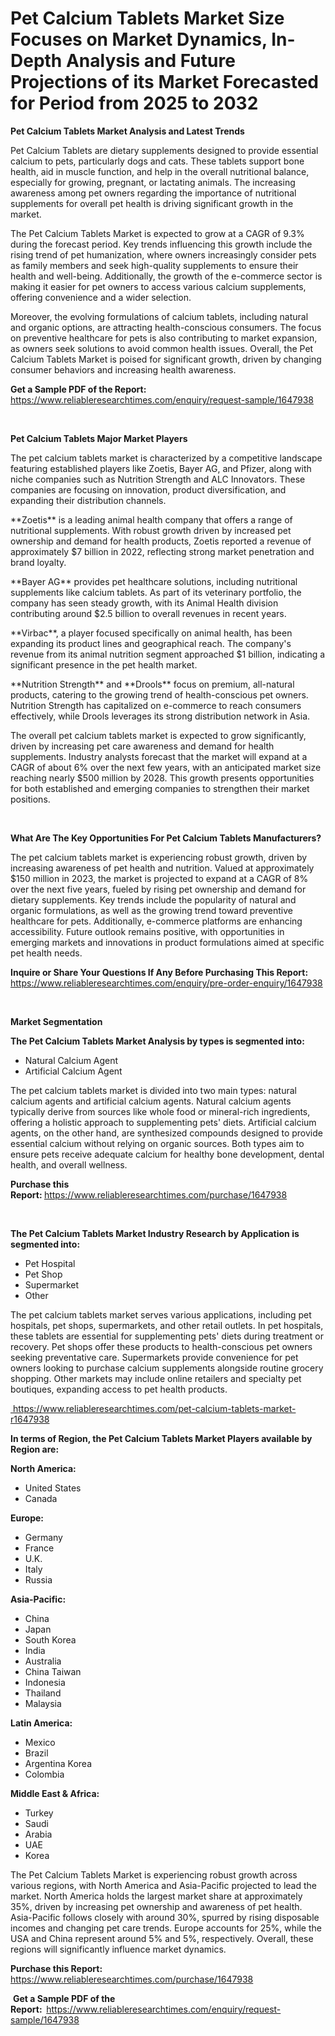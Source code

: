 <p><h1>Pet Calcium Tablets Market Size Focuses on Market Dynamics, In-Depth Analysis and Future Projections of its Market Forecasted for Period from 2025 to 2032</h1></p><p><strong>Pet Calcium Tablets Market Analysis and Latest Trends</strong></p>
<p><p>Pet Calcium Tablets are dietary supplements designed to provide essential calcium to pets, particularly dogs and cats. These tablets support bone health, aid in muscle function, and help in the overall nutritional balance, especially for growing, pregnant, or lactating animals. The increasing awareness among pet owners regarding the importance of nutritional supplements for overall pet health is driving significant growth in the market.</p><p>The Pet Calcium Tablets Market is expected to grow at a CAGR of 9.3% during the forecast period. Key trends influencing this growth include the rising trend of pet humanization, where owners increasingly consider pets as family members and seek high-quality supplements to ensure their health and well-being. Additionally, the growth of the e-commerce sector is making it easier for pet owners to access various calcium supplements, offering convenience and a wider selection.</p><p>Moreover, the evolving formulations of calcium tablets, including natural and organic options, are attracting health-conscious consumers. The focus on preventive healthcare for pets is also contributing to market expansion, as owners seek solutions to avoid common health issues. Overall, the Pet Calcium Tablets Market is poised for significant growth, driven by changing consumer behaviors and increasing health awareness.</p></p>
<p><strong>Get a Sample PDF of the Report:&nbsp;</strong> <a href="https://www.reliableresearchtimes.com/enquiry/request-sample/1647938?utm_campaign=3074&utm_medium=2&utm_source=Github&utm_content=ia&utm_term=19042025&utm_id=pet-calcium-tablets">https://www.reliableresearchtimes.com/enquiry/request-sample/1647938</a></p>
<p>&nbsp;</p>
<p><strong>Pet Calcium Tablets Major Market Players</strong></p>
<p><p>The pet calcium tablets market is characterized by a competitive landscape featuring established players like Zoetis, Bayer AG, and Pfizer, along with niche companies such as Nutrition Strength and ALC Innovators. These companies are focusing on innovation, product diversification, and expanding their distribution channels.</p><p>**Zoetis** is a leading animal health company that offers a range of nutritional supplements. With robust growth driven by increased pet ownership and demand for health products, Zoetis reported a revenue of approximately $7 billion in 2022, reflecting strong market penetration and brand loyalty.</p><p>**Bayer AG** provides pet healthcare solutions, including nutritional supplements like calcium tablets. As part of its veterinary portfolio, the company has seen steady growth, with its Animal Health division contributing around $2.5 billion to overall revenues in recent years.</p><p>**Virbac**, a player focused specifically on animal health, has been expanding its product lines and geographical reach. The company's revenue from its animal nutrition segment approached $1 billion, indicating a significant presence in the pet health market.</p><p>**Nutrition Strength** and **Drools** focus on premium, all-natural products, catering to the growing trend of health-conscious pet owners. Nutrition Strength has capitalized on e-commerce to reach consumers effectively, while Drools leverages its strong distribution network in Asia.</p><p>The overall pet calcium tablets market is expected to grow significantly, driven by increasing pet care awareness and demand for health supplements. Industry analysts forecast that the market will expand at a CAGR of about 6% over the next few years, with an anticipated market size reaching nearly $500 million by 2028. This growth presents opportunities for both established and emerging companies to strengthen their market positions.</p></p>
<p>&nbsp;</p>
<p><strong>What Are The Key Opportunities For Pet Calcium Tablets Manufacturers?</strong></p>
<p><p>The pet calcium tablets market is experiencing robust growth, driven by increasing awareness of pet health and nutrition. Valued at approximately $150 million in 2023, the market is projected to expand at a CAGR of 8% over the next five years, fueled by rising pet ownership and demand for dietary supplements. Key trends include the popularity of natural and organic formulations, as well as the growing trend toward preventive healthcare for pets. Additionally, e-commerce platforms are enhancing accessibility. Future outlook remains positive, with opportunities in emerging markets and innovations in product formulations aimed at specific pet health needs.</p></p>
<p><strong>Inquire or Share Your Questions If Any Before Purchasing This Report:</strong> <a href="https://www.reliableresearchtimes.com/enquiry/pre-order-enquiry/1647938?utm_campaign=3074&utm_medium=2&utm_source=Github&utm_content=ia&utm_term=19042025&utm_id=pet-calcium-tablets">https://www.reliableresearchtimes.com/enquiry/pre-order-enquiry/1647938</a></p>
<p>&nbsp;</p>
<p><strong>Market Segmentation</strong></p>
<p><strong>The Pet Calcium Tablets Market Analysis by types is segmented into:</strong></p>
<p><ul><li>Natural Calcium Agent</li><li>Artificial Calcium Agent</li></ul></p>
<p><p>The pet calcium tablets market is divided into two main types: natural calcium agents and artificial calcium agents. Natural calcium agents typically derive from sources like whole food or mineral-rich ingredients, offering a holistic approach to supplementing pets' diets. Artificial calcium agents, on the other hand, are synthesized compounds designed to provide essential calcium without relying on organic sources. Both types aim to ensure pets receive adequate calcium for healthy bone development, dental health, and overall wellness.</p></p>
<p><strong>Purchase this Report:&nbsp;</strong><a href="https://www.reliableresearchtimes.com/purchase/1647938?utm_campaign=3074&utm_medium=2&utm_source=Github&utm_content=ia&utm_term=19042025&utm_id=pet-calcium-tablets">https://www.reliableresearchtimes.com/purchase/1647938</a></p>
<p>&nbsp;</p>
<p><strong>The Pet Calcium Tablets Market Industry Research by Application is segmented into:</strong></p>
<p><ul><li>Pet Hospital</li><li>Pet Shop</li><li>Supermarket</li><li>Other</li></ul></p>
<p><p>The pet calcium tablets market serves various applications, including pet hospitals, pet shops, supermarkets, and other retail outlets. In pet hospitals, these tablets are essential for supplementing pets' diets during treatment or recovery. Pet shops offer these products to health-conscious pet owners seeking preventative care. Supermarkets provide convenience for pet owners looking to purchase calcium supplements alongside routine grocery shopping. Other markets may include online retailers and specialty pet boutiques, expanding access to pet health products.</p></p>
<p><a href="https://www.reliableresearchtimes.com/pet-calcium-tablets-market-r1647938?utm_campaign=3074&utm_medium=2&utm_source=Github&utm_content=ia&utm_term=19042025&utm_id=pet-calcium-tablets">&nbsp;https://www.reliableresearchtimes.com/pet-calcium-tablets-market-r1647938</a></p>
<p><strong>In terms of Region, the Pet Calcium Tablets Market Players available by Region are:</strong></p>
<p>
    <p> <strong> North America: </strong>
        <ul>
            <li>United States</li>
            <li>Canada</li>
        </ul>
        </p> 
    <p> <strong> Europe: </strong>
        <ul>
            <li>Germany</li>
            <li>France</li>
            <li>U.K.</li>
            <li>Italy</li>
            <li>Russia</li>
        </ul>
        </p> 
    <p> <strong> Asia-Pacific: </strong>
        <ul>
            <li>China</li>
            <li>Japan</li>
            <li>South Korea</li>
            <li>India</li>
            <li>Australia</li>
            <li>China Taiwan</li>
            <li>Indonesia</li>
            <li>Thailand</li>
            <li>Malaysia</li>
        </ul>
        </p> 
    <p> <strong> Latin America: </strong>
        <ul>
            <li>Mexico</li>
            <li>Brazil</li>
            <li>Argentina Korea</li>
            <li>Colombia</li>
        </ul>
        </p> 
    <p> <strong> Middle East & Africa: </strong>
        <ul>
            <li>Turkey</li>
            <li>Saudi</li>
            <li>Arabia</li>
            <li>UAE</li>
            <li>Korea</li>
        </ul>
    </p>
    </p>
<p><p>The Pet Calcium Tablets Market is experiencing robust growth across various regions, with North America and Asia-Pacific projected to lead the market. North America holds the largest market share at approximately 35%, driven by increasing pet ownership and awareness of pet health. Asia-Pacific follows closely with around 30%, spurred by rising disposable incomes and changing pet care trends. Europe accounts for 25%, while the USA and China represent around 5% and 5%, respectively. Overall, these regions will significantly influence market dynamics.</p></p>
<p><strong>Purchase this Report: </strong><a href="https://www.reliableresearchtimes.com/purchase/1647938?utm_campaign=3074&utm_medium=2&utm_source=Github&utm_content=ia&utm_term=19042025&utm_id=pet-calcium-tablets">https://www.reliableresearchtimes.com/purchase/1647938</a></p>
<p>&nbsp;<strong>Get a Sample PDF of the Report:&nbsp;&nbsp;</strong><a href="https://www.reliableresearchtimes.com/enquiry/request-sample/1647938?utm_campaign=3074&utm_medium=2&utm_source=Github&utm_content=ia&utm_term=19042025&utm_id=pet-calcium-tablets">https://www.reliableresearchtimes.com/enquiry/request-sample/1647938</a></p>
<p><strong></strong></p>
<p><p></p><p></p><p></p></p>